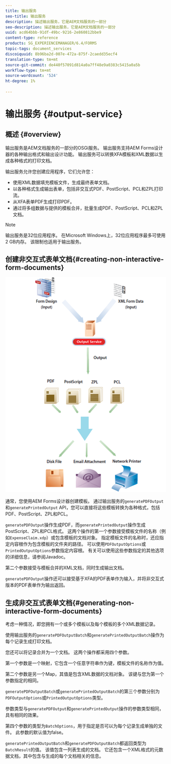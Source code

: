 ```yaml
---
title: 输出服务
seo-title: 输出服务
description: 描述输出服务，它是AEM文档服务的一部分
seo-description: 描述输出服务，它是AEM文档服务的一部分
uuid: acd64bbb-91df-49bc-9216-2e860812bbe9
content-type: reference
products: SG_EXPERIENCEMANAGER/6.4/FORMS
topic-tags: document_services
discoiquuid: 8b96ba2d-007e-472a-875f-2caedd35ecf4
translation-type: tm+mt
source-git-commit: de440f57091d814a0a7ff48e9a0383c5415a0a5b
workflow-type: tm+mt
source-wordcount: '524'
ht-degree: 1%

---
```



# 输出服务 {#output-service}

## 概述 {#overview}

输出服务是AEM文档服务的一部分的OSGi服务。 输出服务支持AEM Forms设计器的各种输出格式和输出设计功能。 输出服务可以转换XFA模板和XML数据以生成各种格式的打印文档。

输出服务允许您创建应用程序，它们允许您：

* 使用XML数据填充模板文件，生成最终表单文档。
* 以各种格式生成输出表单，包括非交互式PDF、PostScript、PCL和ZPL打印流。
* 从XFA表单PDF生成打印PDF。
* 通过将多组数据与提供的模板合并，批量生成PDF、PostScript、PCL和ZPL文档。

>[!NOTE]
>
>输出服务是32位应用程序。 在Microsoft Windows上，32位应用程序最多可使用2 GB内存。 该限制也适用于输出服务。

## 创建非交互式表单文档{#creating-non-interactive-form-documents}

![usingoutput_modified](assets/usingoutput_modified.png)

通常，您使用AEM Forms设计器创建模板。 通过输出服务的`generatePDFOutput`和`generatePrintedOutput` API，您可以直接将这些模板转换为各种格式，包括PDF、PostScript、ZPL和PCL。

`generatePDFOutput`操作生成PDF，而`generatePrintedOutput`操作生成PostScript、ZPL和PCL格式。 这两个操作的第一个参数接受模板文件的名称（例如`ExpenseClaim.xdp`）或包含模板的文档对象。 指定模板文件的名称时，还应指定内容根作为包含模板的文件夹的路径。 可以使用`PDFOutputOptions`或`PrintedOutputOptions`参数指定内容根。 有关可以使用这些参数指定的其他选项的详细信息，请参阅Javadoc。

第二个参数接受与模板合并的XML文档，同时生成输出文档。

`generatePDFOutput`操作还可以接受基于XFA的PDF表单作为输入，并将非交互式版本的PDF表单作为输出返回。

## 生成非交互式表单文档{#generating-non-interactive-form-documents}

考虑一种情况，即您拥有一个或多个模板以及每个模板的多个XML数据记录。

使用输出服务的`generatePDFOutputBatch`和`generatePrintedOutputBatch`操作为每个记录生成打印文档。

您还可以将记录合并为一个文档。 这两个操作都采用四个参数。

第一个参数是一个映射，它包含一个任意字符串作为键，模板文件的名称作为值。

第二个参数是另一个Map，其值是包含XML数据的文档对象。 该键与您为第一个参数指定的相同。

`generatePDFOutputBatch`或`generatePrintedOutputBatch`的第三个参数分别为`PDFOutputOptions`或`PrintedOutputOptions`类型。

参数类型与`generatePDFOutput`和`generatePrintedOutput`操作的参数类型相同，具有相同的效果。

第四个参数的类型为`BatchOptions`，用于指定是否可以为每个记录生成单独的文件。 此参数的默认值为false。

`generatePrintedOutputBatch`和`generatePDFOutputBatch`都返回类型为`BatchResult`的值。 该值包含一列表生成的文档。 它还包含一个XML格式的元数据文档，其中包含与生成的每个文档相关的信息。
